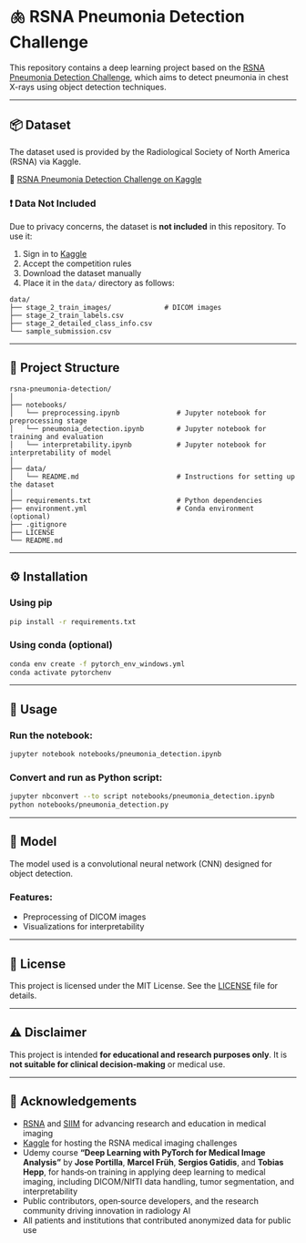 # 🫁 RSNA Pneumonia Detection Challenge

This repository contains a deep learning project based on the [RSNA Pneumonia Detection Challenge](https://www.kaggle.com/c/rsna-pneumonia-detection-challenge), which aims to detect pneumonia in chest X-rays using object detection techniques.

---

## 📦 Dataset

The dataset used is provided by the Radiological Society of North America (RSNA) via Kaggle.

🔗 [RSNA Pneumonia Detection Challenge on Kaggle](https://www.kaggle.com/c/rsna-pneumonia-detection-challenge)

### ❗ Data Not Included

Due to privacy concerns, the dataset is **not included** in this repository. To use it:

1. Sign in to [Kaggle](https://www.kaggle.com/)
2. Accept the competition rules
3. Download the dataset manually
4. Place it in the `data/` directory as follows:

```
data/
├── stage_2_train_images/             # DICOM images
├── stage_2_train_labels.csv
├── stage_2_detailed_class_info.csv
└── sample_submission.csv
```

---

## 📁 Project Structure

```
rsna-pneumonia-detection/
│
├── notebooks/
│   └── preprocessing.ipynb              # Jupyter notebook for preprocessing stage
│   └── pneumonia_detection.ipynb        # Jupyter notebook for training and evaluation
│   └── interpretability.ipynb           # Jupyter notebook for interpretability of model
│
├── data/
│   └── README.md                        # Instructions for setting up the dataset
│
├── requirements.txt                     # Python dependencies
├── environment.yml                      # Conda environment (optional)
├── .gitignore
├── LICENSE
└── README.md
```

---

## ⚙️ Installation

### Using pip

```bash
pip install -r requirements.txt
```

### Using conda (optional)

```bash
conda env create -f pytorch_env_windows.yml
conda activate pytorchenv
```

---

## 🚀 Usage

### Run the notebook:

```bash
jupyter notebook notebooks/pneumonia_detection.ipynb
```

### Convert and run as Python script:

```bash
jupyter nbconvert --to script notebooks/pneumonia_detection.ipynb
python notebooks/pneumonia_detection.py
```

---

## 🧠 Model

The model used is a convolutional neural network (CNN) designed for object detection.

### Features:
- Preprocessing of DICOM images
- Visualizations for interpretability

---

## 📄 License

This project is licensed under the MIT License. See the [LICENSE](LICENSE) file for details.

---

## ⚠️ Disclaimer

This project is intended **for educational and research purposes only**. It is **not suitable for clinical decision-making** or medical use.

---

## 🙏 Acknowledgements

- [RSNA](https://www.rsna.org/) and [SIIM](https://siim.org/) for advancing research and education in medical imaging  
- [Kaggle](https://www.kaggle.com/) for hosting the RSNA medical imaging challenges  
- Udemy course **“Deep Learning with PyTorch for Medical Image Analysis”** by **Jose Portilla**, **Marcel Früh**, **Sergios Gatidis**, and **Tobias Hepp**, for hands‑on training in applying deep learning to medical imaging, including DICOM/NIfTI data handling, tumor segmentation, and interpretability 
- Public contributors, open‑source developers, and the research community driving innovation in radiology AI  
- All patients and institutions that contributed anonymized data for public use  
